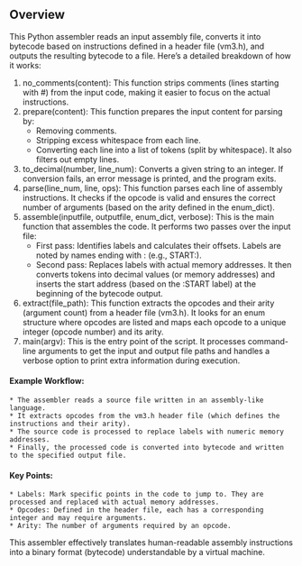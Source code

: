 ## Overview

This Python assembler reads an input assembly file, converts it into bytecode based on instructions defined in a header file (vm3.h), and outputs the resulting bytecode to a file. Here’s a detailed breakdown of how it works:

1. no_comments(content): This function strips comments (lines starting with #) from the input code, making it easier to focus on the actual instructions.
2. prepare(content): This function prepares the input content for parsing by:
    * Removing comments.
	* Stripping excess whitespace from each line.
	* Converting each line into a list of tokens (split by whitespace).
    It also filters out empty lines.
3. to_decimal(number, line_num): Converts a given string to an integer. If conversion fails, an error message is printed, and the program exits.
4. parse(line_num, line, ops): This function parses each line of assembly instructions. It checks if the opcode is valid and ensures the correct number of arguments (based on the arity defined in the enum_dict).
5. assemble(inputfile, outputfile, enum_dict, verbose): This is the main function that assembles the code. It performs two passes over the input file:
	* First pass: Identifies labels and calculates their offsets. Labels are noted by names ending with : (e.g., START:).
	* Second pass: Replaces labels with actual memory addresses.
It then converts tokens into decimal values (or memory addresses) and inserts the start address (based on the :START label) at the beginning of the bytecode output.
6. extract(file_path): This function extracts the opcodes and their arity (argument count) from a header file (vm3.h). It looks for an enum structure where opcodes are listed and maps each opcode to a unique integer (opcode number) and its arity.
7. main(argv): This is the entry point of the script. It processes command-line arguments to get the input and output file paths and handles a verbose option to print extra information during execution.

#### Example Workflow:
    * The assembler reads a source file written in an assembly-like language.
	* It extracts opcodes from the vm3.h header file (which defines the instructions and their arity).
	* The source code is processed to replace labels with numeric memory addresses.
	* Finally, the processed code is converted into bytecode and written to the specified output file.

#### Key Points:
	* Labels: Mark specific points in the code to jump to. They are processed and replaced with actual memory addresses.
	* Opcodes: Defined in the header file, each has a corresponding integer and may require arguments.
	* Arity: The number of arguments required by an opcode.

This assembler effectively translates human-readable assembly instructions into a binary format (bytecode) understandable by a virtual machine.

